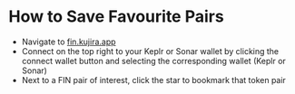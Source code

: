 # How to Save Favourite Pairs

* Navigate to [fin.kujira.app](https://fin.kujira.app/)
* Connect on the top right to your Keplr or Sonar wallet by clicking the connect wallet button and selecting the corresponding wallet (Keplr or Sonar)
* Next to a FIN pair of interest, click the star to bookmark that token pair

<figure><img src="https://lh4.googleusercontent.com/nYel8iu9paxPs37Tl2ymbx6nFWOVqS-06FVDnXgZYaAcju4rY8WIrsvMzx0OCaztCGpwG4ZESnQMNdPF0oaGxr_HCtk2f9jWlTxKhzzwYKFAapvwf4txReqIew-Hy2m3ZOhnI3EZa-lA-eMkUBfOxEo" alt=""><figcaption></figcaption></figure>

####
